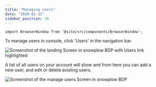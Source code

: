 ```yaml
---
title: "Managing users"
date: "2020-02-15"
sidebar_position: 30
---
```


```mdx-code-block
import BrowserWindow from '@site/src/components/BrowserWindow';
```


To manage users in console, click 'Users' in the navigation bar.

<BrowserWindow url ="https://console.snowplowanalytics.com/">
    <img src={require("./images/Environments-Snowplow-BDP.png").default} alt="Screenshot of the landing Screen in snowplow BDP with Users link highlighted"/>
</BrowserWindow>

A list of all users on your account will show and from here you can add a new user, and edit or delete existing users.

<BrowserWindow url ="https://console.snowplowanalytics.com/">
    <img src={require("./images/Manage-users-Snowplow-BDP.png").default} alt="Screenshot of the manage users Screen in snowplow BDP"/>
</BrowserWindow>
